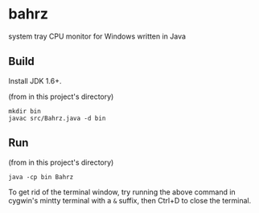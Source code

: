 # bahrz
system tray CPU monitor for Windows written in Java

## Build

Install JDK 1.6+.

(from in this project's directory)

```
mkdir bin
javac src/Bahrz.java -d bin
```

## Run

(from in this project's directory)

```
java -cp bin Bahrz
```

To get rid of the terminal window, try running the above command in cygwin's mintty terminal with a `&` suffix,
then Ctrl+D to close the terminal.
